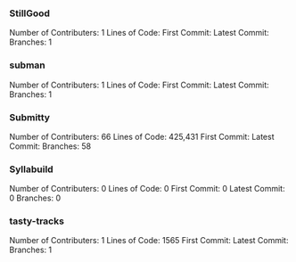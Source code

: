 
### StillGood
Number of Contributers: 1
Lines of Code:
First Commit:
Latest Commit:
Branches: 1

### subman
Number of Contributers: 1
Lines of Code:
First Commit:
Latest Commit:
Branches: 1

### Submitty
Number of Contributers: 66
Lines of Code: 425,431
First Commit:
Latest Commit:
Branches: 58

### Syllabuild
Number of Contributers: 0
Lines of Code: 0
First Commit: 0
Latest Commit: 0
Branches: 0

### tasty-tracks
Number of Contributers: 1
Lines of Code: 1565
First Commit:
Latest Commit:
Branches: 1
